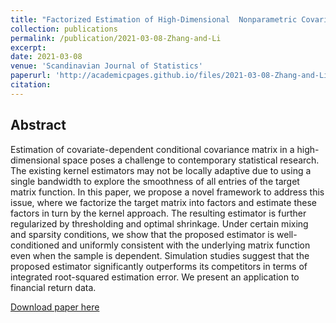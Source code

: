 ```yaml
---
title: "Factorized Estimation of High‐Dimensional  Nonparametric Covariance Models"
collection: publications
permalink: /publication/2021-03-08-Zhang-and-Li
excerpt:
date: 2021-03-08
venue: 'Scandinavian Journal of Statistics'
paperurl: 'http://academicpages.github.io/files/2021-03-08-Zhang-and-Li.pdf'
citation:
---
```


## Abstract

Estimation of covariate-dependent conditional covariance matrix in a high-dimensional space poses a challenge to contemporary statistical research. The existing kernel estimators may not be locally adaptive due to using a single bandwidth to explore the smoothness of all entries of the target matrix function. In this paper, we propose a novel framework to address this issue, where we factorize the target matrix into factors and estimate these factors in turn by the kernel approach. The resulting estimator is further regularized by thresholding and optimal shrinkage. Under certain mixing and sparsity conditions, we show that the proposed estimator is well-conditioned and uniformly consistent with the underlying matrix function even when the sample is dependent. Simulation studies suggest that the proposed estimator significantly outperforms its competitors in terms of integrated root-squared estimation error. We present an application to financial return data.

[Download paper here](http://academicpages.github.io/files/paper2.pdf)

